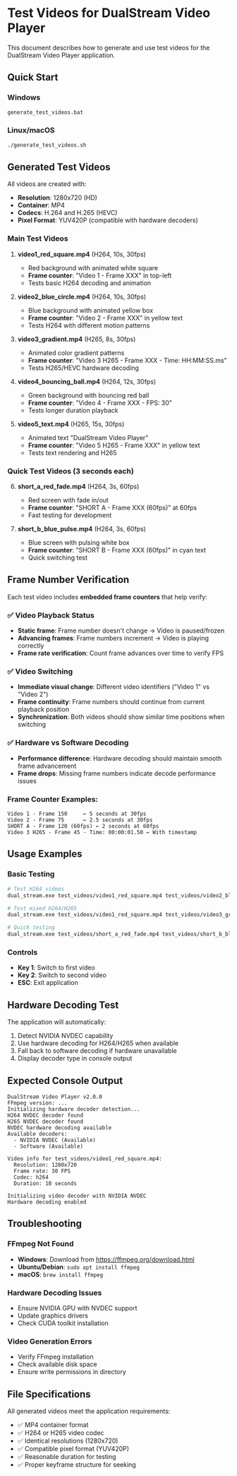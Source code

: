 # Test Videos for DualStream Video Player

This document describes how to generate and use test videos for the DualStream Video Player application.

## Quick Start

### Windows
```bash
generate_test_videos.bat
```

### Linux/macOS
```bash
./generate_test_videos.sh
```

## Generated Test Videos

All videos are created with:
- **Resolution**: 1280x720 (HD)
- **Container**: MP4
- **Codecs**: H.264 and H.265 (HEVC)
- **Pixel Format**: YUV420P (compatible with hardware decoders)

### Main Test Videos

1. **video1_red_square.mp4** (H264, 10s, 30fps)
   - Red background with animated white square
   - **Frame counter**: "Video 1 - Frame XXX" in top-left
   - Tests basic H264 decoding and animation

2. **video2_blue_circle.mp4** (H264, 10s, 30fps)  
   - Blue background with animated yellow box
   - **Frame counter**: "Video 2 - Frame XXX" in yellow text
   - Tests H264 with different motion patterns

3. **video3_gradient.mp4** (H265, 8s, 30fps)
   - Animated color gradient patterns
   - **Frame counter**: "Video 3 H265 - Frame XXX - Time: HH:MM:SS.ms"
   - Tests H265/HEVC hardware decoding

4. **video4_bouncing_ball.mp4** (H264, 12s, 30fps)
   - Green background with bouncing red ball
   - **Frame counter**: "Video 4 - Frame XXX - FPS: 30"
   - Tests longer duration playback

5. **video5_text.mp4** (H265, 15s, 30fps)
   - Animated text "DualStream Video Player"
   - **Frame counter**: "Video 5 H265 - Frame XXX" in yellow text
   - Tests text rendering and H265

### Quick Test Videos (3 seconds each)

6. **short_a_red_fade.mp4** (H264, 3s, 60fps)
   - Red screen with fade in/out
   - **Frame counter**: "SHORT A - Frame XXX (60fps)" at 60fps
   - Fast testing for development

7. **short_b_blue_pulse.mp4** (H264, 3s, 60fps)
   - Blue screen with pulsing white box
   - **Frame counter**: "SHORT B - Frame XXX (60fps)" in cyan text
   - Quick switching test

## Frame Number Verification

Each test video includes **embedded frame counters** that help verify:

### ✅ Video Playback Status
- **Static frame**: Frame number doesn't change → Video is paused/frozen
- **Advancing frames**: Frame numbers increment → Video is playing correctly
- **Frame rate verification**: Count frame advances over time to verify FPS

### ✅ Video Switching
- **Immediate visual change**: Different video identifiers ("Video 1" vs "Video 2")
- **Frame continuity**: Frame numbers should continue from current playback position
- **Synchronization**: Both videos should show similar time positions when switching

### ✅ Hardware vs Software Decoding
- **Performance difference**: Hardware decoding should maintain smooth frame advancement
- **Frame drops**: Missing frame numbers indicate decode performance issues

### Frame Counter Examples:
```
Video 1 - Frame 150     ← 5 seconds at 30fps
Video 2 - Frame 75      ← 2.5 seconds at 30fps  
SHORT A - Frame 120 (60fps) ← 2 seconds at 60fps
Video 3 H265 - Frame 45 - Time: 00:00:01.50 ← With timestamp
```

## Usage Examples

### Basic Testing
```bash
# Test H264 videos
dual_stream.exe test_videos/video1_red_square.mp4 test_videos/video2_blue_circle.mp4

# Test mixed H264/H265
dual_stream.exe test_videos/video1_red_square.mp4 test_videos/video3_gradient.mp4

# Quick testing
dual_stream.exe test_videos/short_a_red_fade.mp4 test_videos/short_b_blue_pulse.mp4
```

### Controls
- **Key 1**: Switch to first video
- **Key 2**: Switch to second video  
- **ESC**: Exit application

## Hardware Decoding Test

The application will automatically:
1. Detect NVIDIA NVDEC capability
2. Use hardware decoding for H264/H265 when available
3. Fall back to software decoding if hardware unavailable
4. Display decoder type in console output

## Expected Console Output

```
DualStream Video Player v2.0.0
FFmpeg version: ...
Initializing hardware decoder detection...
H264 NVDEC decoder found
H265 NVDEC decoder found
NVDEC hardware decoding available
Available decoders:
  - NVIDIA NVDEC (Available)
  - Software (Available)

Video info for test_videos/video1_red_square.mp4:
  Resolution: 1280x720
  Frame rate: 30 FPS
  Codec: h264
  Duration: 10 seconds

Initializing video decoder with NVIDIA NVDEC
Hardware decoding enabled
```

## Troubleshooting

### FFmpeg Not Found
- **Windows**: Download from https://ffmpeg.org/download.html
- **Ubuntu/Debian**: `sudo apt install ffmpeg`
- **macOS**: `brew install ffmpeg`

### Hardware Decoding Issues
- Ensure NVIDIA GPU with NVDEC support
- Update graphics drivers
- Check CUDA toolkit installation

### Video Generation Errors
- Verify FFmpeg installation
- Check available disk space
- Ensure write permissions in directory

## File Specifications

All generated videos meet the application requirements:
- ✅ MP4 container format
- ✅ H264 or H265 video codec  
- ✅ Identical resolutions (1280x720)
- ✅ Compatible pixel format (YUV420P)
- ✅ Reasonable duration for testing
- ✅ Proper keyframe structure for seeking